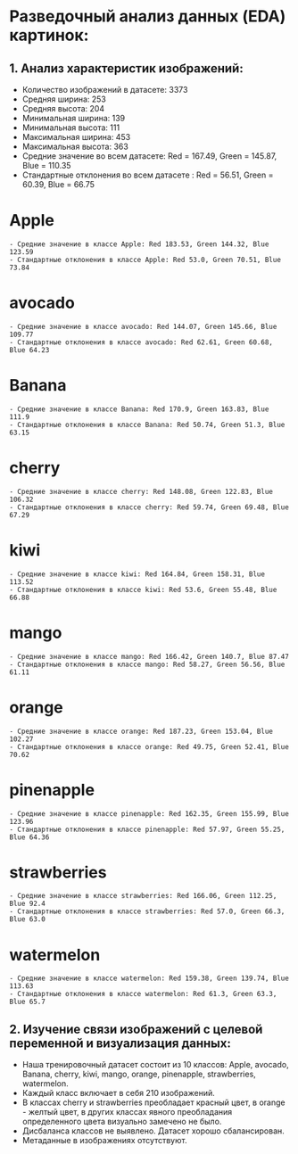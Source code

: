 # Разведочный анализ данных (EDA) картинок:

## 1. **Анализ характеристик изображений:**
- Количество изображений в датасете: 3373
- Средняя ширина: 253
- Средняя высота: 204
- Минимальная ширина: 139
- Минимальная высота: 111
- Максимальная ширина: 453
- Максимальная высота: 363
- Средние значение во всем датасете: Red = 167.49, Green = 145.87, Blue = 110.35
- Стандартные отклонения во всем датасете : Red = 56.51, Green = 60.39, Blue = 66.75
# Apple
    - Средние значение в классе Apple: Red 183.53, Green 144.32, Blue 123.59
    - Стандартные отклонения в классе Apple: Red 53.0, Green 70.51, Blue 73.84
# avocado
    - Средние значение в классе avocado: Red 144.07, Green 145.66, Blue 109.77
    - Стандартные отклонения в классе avocado: Red 62.61, Green 60.68, Blue 64.23
# Banana
    - Средние значение в классе Banana: Red 170.9, Green 163.83, Blue 111.9
    - Стандартные отклонения в классе Banana: Red 50.74, Green 51.3, Blue 63.15
# cherry
    - Средние значение в классе cherry: Red 148.08, Green 122.83, Blue 106.32
    - Стандартные отклонения в классе cherry: Red 59.74, Green 69.48, Blue 67.29
# kiwi
    - Средние значение в классе kiwi: Red 164.84, Green 158.31, Blue 113.52
    - Стандартные отклонения в классе kiwi: Red 53.6, Green 55.48, Blue 66.88
# mango
    - Средние значение в классе mango: Red 166.42, Green 140.7, Blue 87.47
    - Стандартные отклонения в классе mango: Red 58.27, Green 56.56, Blue 61.11
# orange
    - Средние значение в классе orange: Red 187.23, Green 153.04, Blue 102.27
    - Стандартные отклонения в классе orange: Red 49.75, Green 52.41, Blue 70.62
# pinenapple
    - Средние значение в классе pinenapple: Red 162.35, Green 155.99, Blue 123.96
    - Стандартные отклонения в классе pinenapple: Red 57.97, Green 55.25, Blue 64.36
# strawberries
    - Средние значение в классе strawberries: Red 166.06, Green 112.25, Blue 92.4
    - Стандартные отклонения в классе strawberries: Red 57.0, Green 66.3, Blue 63.0
# watermelon
    - Средние значение в классе watermelon: Red 159.38, Green 139.74, Blue 113.63
    - Стандартные отклонения в классе watermelon: Red 61.3, Green 63.3, Blue 65.7

## 2. Изучение связи изображений с целевой переменной и визуализация данных:

- Наша тренировочный датасет состоит из 10 классов: Apple, avocado, Banana, cherry, kiwi, mango, orange, pinenapple, strawberries, watermelon.
- Каждый класс включает в себя 210 изображений.
- В классах cherry и strawberries преобладает красный цвет, в orange - желтый цвет, в других классах явного преобладания определенного цвета визуально замечено не было.
- Дисбаланса классов не выявлено. Датасет хорошо сбалансирован.
- Метаданные в изображениях отсутствуют.

